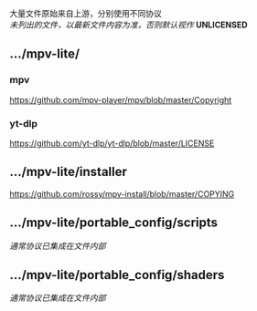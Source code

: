 大量文件原始来自上游，分别使用不同协议  
_未列出的文件，以最新文件内容为准，否则默认视作_ **UNLICENSED**



## .../mpv-lite/

### mpv
https://github.com/mpv-player/mpv/blob/master/Copyright


### yt-dlp
https://github.com/yt-dlp/yt-dlp/blob/master/LICENSE


## .../mpv-lite/installer
https://github.com/rossy/mpv-install/blob/master/COPYING


## .../mpv-lite/portable_config/scripts

_通常协议已集成在文件内部_


## .../mpv-lite/portable_config/shaders

_通常协议已集成在文件内部_




